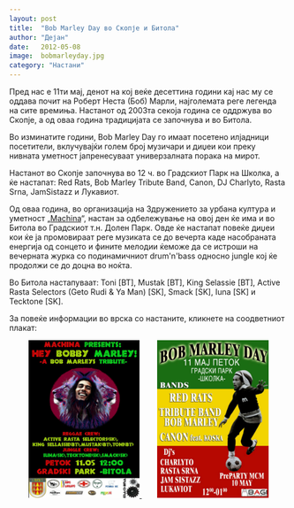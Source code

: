 ```yaml
---
layout: post
title:  "Bob Marley Day во Скопје и Битола"
author: "Дејан"
date:   2012-05-08
image:  bobmarleyday.jpg
category: "Настани"
---
```


Пред нас е 11ти мај, денот на кој веќе десеттина години кај нас му се оддава почит на Роберт Неста (Боб) Марли, 
најголемата реге легенда на сите времиња. Настанот од 2003та  секоја година се оддржува во Скопје, а од оваа година 
традицијата се започнува и во Битола.

Во изминатите години, Bob Marley Day го имаат посетено илјадници посетители, вклучувајќи голем број музичари и диџеи 
кои преку нивната уметност јапренесуваат универзалната порака на мирот.

Настанот во Скопје започнува во 12 ч. во Градскиот Парк на Школка, а ќе настапат: Red Rats, Bob Marley Tribute Band, 
Canon, DJ Charlyto, Rasta Srna, JamSistazz и Лукавиот.

Од оваа година, во организација на Здружението за урбана култура и уметност 
„[Machina](https://www.facebook.com/zuk.machina)“, настан за одбележување на овој ден ќе има и во Битола во Градскиот 
т.н. Долен Парк. Овде ќе настапат повеќе диџеи кои ќе ја промовираат реге музиката се до вечерта каде насобраната 
енергија од сонцето и фините мелодии ќеможе да се истроши на вечерната журка со подинамичниот drum'n'bass односно 
jungle кој ќе продолжи се до доцна во ноќта.

Во Битола настапуваат: Toni [BT], Mustak [BT], King Selassie [BT], Active Rasta Selectors (Geto Rudi & Ya Man) [SK], 
Smack [SK], Iuna [SK] и Tecktone [SK].

За повеќе информации во врска со настаните, кликнете на соодветниот плакат:

<p style="text-align: center;">
    <a href="/nastan/hey-bobby-marley" target="_blank">
        <img style="display: inline;" src="/assets/img/posts/bmdbt12.jpg" alt="Hey Bobby Marley, Битола" width="40%"/>
    </a>
    &nbsp;
    <a href="/nastan/bob-marley-day-2012" target="_blank">
        <img style="margin-left: 20px; display: inline;" src="/assets/img/posts/bmdsk12.jpg" alt="Bob Marley Day, Скопје" width="40%"/>
    </a>
</p>
